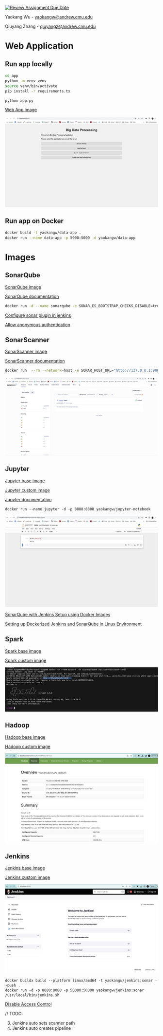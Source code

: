 [![Review Assignment Due Date](https://classroom.github.com/assets/deadline-readme-button-24ddc0f5d75046c5622901739e7c5dd533143b0c8e959d652212380cedb1ea36.svg)](https://classroom.github.com/a/gmvPxYB2)


Yaokang Wu - yaokangw@andrew.cmu.edu

Qiuyang Zhang - qiuyangz@andrew.cmu.edu

# Web Application

## Run app locally

```bash
cd app
python -m venv venv
source venv/bin/activate
pip install -r requirements.tx
```

```bash
python app.py
```

[Web App image](https://hub.docker.com/r/yaokangw/data-app)

![Web App Screenshot](imgs/webapp.jpg)

## Run app on Docker


```bash
docker build -t yaokangw/data-app .
docker run --name data-app -p 5000:5000 -d yaokangw/data-app
```

# Images

## SonarQube

[SonarQube image](https://hub.docker.com/_/sonarqube)

[SonarQube documentation](https://docs.sonarsource.com/sonarqube/latest/setup-and-upgrade/install-the-server/)

```bash
docker run -d --name sonarqube -e SONAR_ES_BOOTSTRAP_CHECKS_DISABLE=true -p 9000:9000 sonarqube:latest
```

[Configure sonar plugin in jenkins](https://github.com/jenkinsci/configuration-as-code-plugin/blob/master/demos/sonarqube/README.md)

[Allow anonymous authentication](https://stackoverflow.com/questions/65270209/allow-anonymous-authentication-on-sonarqube-8-6)

## SonarScanner

[SonarScanner image](https://hub.docker.com/r/sonarsource/sonar-scanner-cli)

[SonarScanner documentation](https://docs.sonarsource.com/sonarqube/latest/analyzing-source-code/scanners/sonarscanner/)

```bash
docker run  --rm --network=host -e SONAR_HOST_URL="http://127.0.0.1:9000" -e SONAR_SCANNER_OPTS="-Dsonar.projectKey=dummy" -e SONAR_TOKEN="squ_3d972dd73f4e3a7abf386ae9eda5c70ee05b683a" -v "https://github.com/Hallimede/dummy-project" sonarsource/sonar-scanner-cli
```

![SonarQube Screenshot](imgs/sonarqube.jpg)

## Jupyter

[Jupyter base image](https://hub.docker.com/r/jupyter/base-notebook)

[Jupyter custom image](https://hub.docker.com/repository/docker/yaokangw/jupyter-notebook/general)

[Jupyter documentation](https://jupyter-docker-stacks.readthedocs.io/en/latest/index.html)

```
docker run --name jupyter -d -p 8888:8888 yaokangw/jupyter-notebook
```

![Jupyter Notebook Screenshot](imgs/jupyternotebook.jpg)

[SonarQube with Jenkins Setup using Docker Images](https://funnelgarden.com/sonarqube-jenkins-docker/)

[Setting up Dockerized Jenkins and SonarQube in Linux Environment](https://faun.pub/setting-up-dockerized-jenkins-and-sonarqube-in-linux-environment-155ce52b884a)


## Spark

[Spark base image](https://hub.docker.com/layers/apache/spark/latest/images/sha256-a4a48089219912a8a87d7928541d576df00fc8d95f18a1509624e32b0e5c97d7?context=explore)


[Spark custom image](https://hub.docker.com/layers/qiuyangz/spark/latest/images/sha256-3809b9a329db6b13278661155941c7aad31e7d94abd39692d9cd1f562ded3043?context=repo)


![Spark Screenshot](imgs/spark.jpg)


## Hadoop

[Hadoop base image](https://hub.docker.com/layers/apache/hadoop/3/images/sha256-af361b20bec0dfb13f03279328572ba764926e918c4fe716e197b8be2b08e37f?context=explore)

[Hadoop custom image](https://hub.docker.com/layers/qiuyangz/myhadoop/latest/images/sha256-af361b20bec0dfb13f03279328572ba764926e918c4fe716e197b8be2b08e37f?context=repo)


![Hadoop Screenshot](imgs/hadoop.jpg)

## Jenkins

[Jenkins base image](https://hub.docker.com/layers/jenkins/jenkins/2.414.2-jdk17/images/sha256-8f8122dca2bce1df41da1cbeb8976f2603af6b76928f3bfcc6446e6a6eb126d4?context=explore)

[Jenkins custom image](https://hub.docker.com/layers/qiuyangz/myjenkins/latest/images/sha256-47cb6d1b01bf90535e1f7e9ff377ec07db4792328ca238425ecf181a740289a9?context=repo)

![Jenkins Screenshot](imgs/jenkins.jpg)

```
docker buildx build --platform linux/amd64 -t yaokangw/jenkins:sonar --push .
docker run -d -p 8080:8080 -p 50000:50000 yaokangw/jenkins:sonar /usr/local/bin/jenkins.sh
```

[Disable Access Control](https://www.jenkins.io/doc/book/security/access-control/disable/)


// TODO:

3. Jenkins auto sets scanner path
4. Jenkins auto creates pipeline